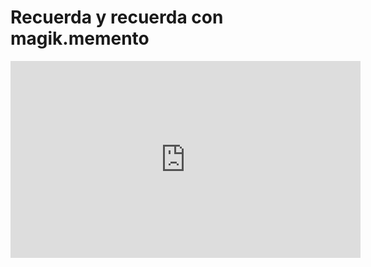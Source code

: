 
# Recuerda y recuerda con magik.memento

<iframe width="560" height="315" src="https://www.youtube.com/embed/w3RRCpy3IMU" frameborder="0" allowfullscreen></iframe>
